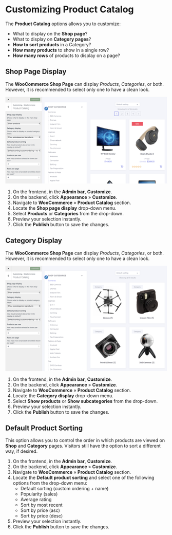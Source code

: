 # Customizing Product Catalog

The **Product Catalog** options allows you to customize:

* What to display on the **Shop page**?
* What to display on **Category pages**?
* **How to sort products** in a Category?
* **How many products** to show in a single row?
* **How many rows** of products to display on a page?

## Shop Page Display

The **WooCommerce Shop Page** can display *Products*, *Categories*, or both. However, it is recommended to select only one to have a clean look.

![Shop Page Display](img/product-catalog-shop-display.png)

1. On the frontend, in the **Admin bar**, **Customize**.
2. On the backend, click **Appearance** » **Customize**.
3. Navigate to **WooCommerce** » **Product Catalog** section.
4. Locate the **Shop page display** drop-down menu.
5. Select **Products** or **Categories** from the drop-down.
6. Preview your selection instantly.
7. Click the **Publish** button to save the changes.

## Category Display

The **WooCommerce Shop Page** can display *Products*, *Categories*, or both. However, it is recommended to select only one to have a clean look.

![Category Display](img/product-catalog-category-display.png)

1. On the frontend, in the **Admin bar**, **Customize**.
2. On the backend, click **Appearance** » **Customize**.
3. Navigate to **WooCommerce** » **Product Catalog** section.
4. Locate the **Category display** drop-down menu.
5. Select **Show products** or **Show subcategories** from the drop-down.
6. Preview your selection instantly.
7. Click the **Publish** button to save the changes.

## Default Product Sorting

This option allows you to control the order in which products are viewed on **Shop** and **Category** pages. Visitors still have the option to sort a different way, if desired.

1. On the frontend, in the **Admin bar**, **Customize**.
2. On the backend, click **Appearance** » **Customize**.
3. Navigate to **WooCommerce** » **Product Catalog** section.
4. Locate the **Default product sorting** and select one of the following options from the drop-down menu:
   * Default sorting (custom ordering + name)
   * Popularity (sales)
   * Average rating
   * Sort by most recent
   * Sort by price (asc)
   * Sort by price (desc)
5. Preview your selection instantly.
6. Click the **Publish** button to save the changes.
